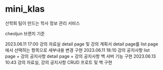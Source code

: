 # mini_klas

산학회 팀이 만드는 학사 정보 관리 서비스

cheoljun 브랜치 기준

2023.06.11 17:00 강의 자료실 detail page 및 강의 계획서 detail page를 list page에서 선택하는 항목으로 세부내용 변경 구현
2023.06.11 18:10 강의 공지사항 list page + 강의 공지사항 detail page + 강의 공지사항 백 서버 기능 구현
2023.06.13 10:43 강의 자료실, 강의 공지사항 CRUD 프로트 및 백 구현
